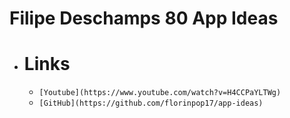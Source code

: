 # Filipe Deschamps 80 App Ideas

* # Links
  * `[Youtube](https://www.youtube.com/watch?v=H4CCPaYLTWg)`
  * `[GitHub](https://github.com/florinpop17/app-ideas)`
